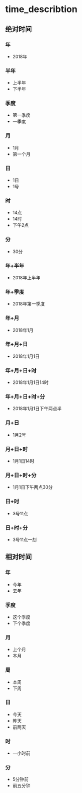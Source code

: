 # time_describtion

## 绝对时间
### 年
* 2018年
### 半年
* 上半年
* 下半年
### 季度
* 第一季度
* 一季度
### 月
* 1月
* 第一个月
### 日
* 1日
* 1号
### 时
* 14点
* 14时
* 下午2点
### 分
* 30分
### 年+半年
* 2018年上半年
### 年+季度
* 2018年第一季度
### 年+月
* 2018年1月
### 年+月+日
* 2018年1月1日
### 年+月+日+时
* 2018年1月1日14时
### 年+月+日+时+分
* 2018年1月1日下午两点半
### 月+日
* 1月2号
### 月+日+时
* 1月1日14时
### 月+日+时+分
* 1月1日下午两点30分
### 日+时
* 3号11点
### 日+时+分
* 3号11点一刻


## 相对时间
### 年
* 今年
* 去年
### 季度
* 这个季度
* 下个季度
### 月
* 上个月
* 本月
### 周
* 本周
* 下周
### 日
* 今天
* 昨天
* 前两天
### 时
* 一小时前
### 分
* 5分钟前
* 前五分钟


